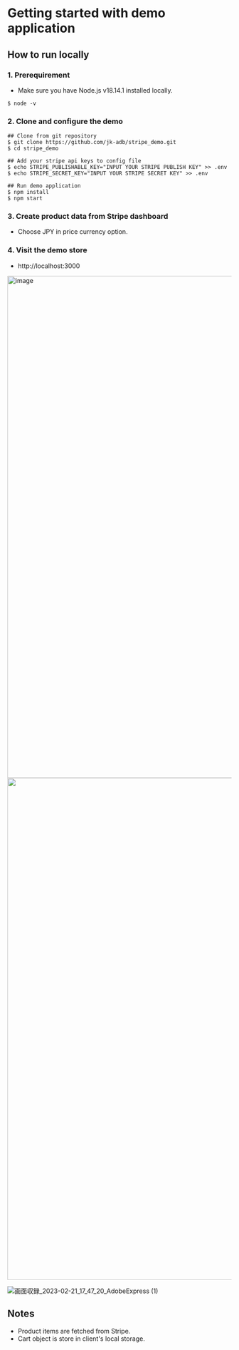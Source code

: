 # Getting started with demo application

## How to run locally
### 1. Prerequirement
- Make sure you have Node.js v18.14.1 installed locally.
```
$ node -v
```

### 2. Clone and configure the demo
```
## Clone from git repository
$ git clone https://github.com/jk-adb/stripe_demo.git
$ cd stripe_demo

## Add your stripe api keys to config file
$ echo STRIPE_PUBLISHABLE_KEY="INPUT YOUR STRIPE PUBLISH KEY" >> .env
$ echo STRIPE_SECRET_KEY="INPUT YOUR STRIPE SECRET KEY" >> .env

## Run demo application
$ npm install
$ npm start
```

### 3. Create product data from Stripe dashboard
- Choose JPY in price currency option.


### 4. Visit the demo store
- http://localhost:3000
<img width="1127" alt="image" src="https://user-images.githubusercontent.com/51877498/220267931-5f5b8e63-1554-4a9e-80e0-7632985c5617.png">
<img width="1127" src="https://user-images.githubusercontent.com/51877498/220299979-35a64351-2de5-45ea-a7c0-5756c3e1fb2e.gif">

![画面収録_2023-02-21_17_47_20_AdobeExpress (1)](https://user-images.githubusercontent.com/51877498/220299979-35a64351-2de5-45ea-a7c0-5756c3e1fb2e.gif)

## Notes
- Product items are fetched from Stripe.
- Cart object is store in client's local storage.
